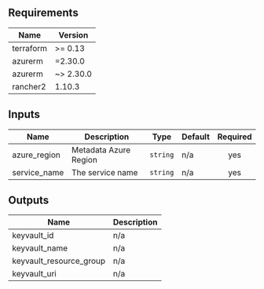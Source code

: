 ## Requirements

| Name | Version |
|------|---------|
| terraform | >= 0.13 |
| azurerm | =2.30.0 |
| azurerm | ~> 2.30.0 |
| rancher2 | 1.10.3 |

## Inputs

| Name | Description | Type | Default | Required |
|------|-------------|------|---------|:--------:|
| azure\_region | Metadata Azure Region | `string` | n/a | yes |
| service\_name | The service name | `string` | n/a | yes |

## Outputs

| Name | Description |
|------|-------------|
| keyvault\_id | n/a |
| keyvault\_name | n/a |
| keyvault\_resource\_group | n/a |
| keyvault\_uri | n/a |

